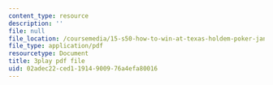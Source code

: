 ```yaml
---
content_type: resource
description: ''
file: null
file_location: /coursemedia/15-s50-how-to-win-at-texas-holdem-poker-january-iap-2016/02adec22ced11914900976a4efa80016_zlmokDj0DaU.pdf
file_type: application/pdf
resourcetype: Document
title: 3play pdf file
uid: 02adec22-ced1-1914-9009-76a4efa80016
---
```

